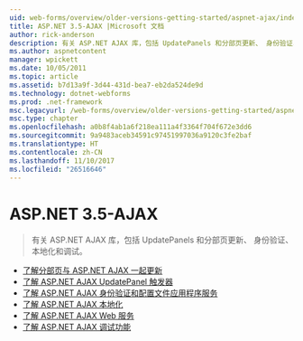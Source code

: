 ```yaml
---
uid: web-forms/overview/older-versions-getting-started/aspnet-ajax/index
title: ASP.NET 3.5-AJAX |Microsoft 文档
author: rick-anderson
description: 有关 ASP.NET AJAX 库，包括 UpdatePanels 和分部页更新、 身份验证、 本地化和调试。
ms.author: aspnetcontent
manager: wpickett
ms.date: 10/05/2011
ms.topic: article
ms.assetid: b7d13a9f-3d44-431d-bea7-eb2da524de9d
ms.technology: dotnet-webforms
ms.prod: .net-framework
msc.legacyurl: /web-forms/overview/older-versions-getting-started/aspnet-ajax
msc.type: chapter
ms.openlocfilehash: a0b8f4ab1a6f218ea111a4f3364f704f672e3dd6
ms.sourcegitcommit: 9a9483aceb34591c97451997036a9120c3fe2baf
ms.translationtype: HT
ms.contentlocale: zh-CN
ms.lasthandoff: 11/10/2017
ms.locfileid: "26516646"
---
```

<a name="aspnet-35---ajax"></a>ASP.NET 3.5-AJAX
====================
> 有关 ASP.NET AJAX 库，包括 UpdatePanels 和分部页更新、 身份验证、 本地化和调试。


- [了解分部页与 ASP.NET AJAX 一起更新](understanding-partial-page-updates-with-asp-net-ajax.md)
- [了解 ASP.NET AJAX UpdatePanel 触发器](understanding-asp-net-ajax-updatepanel-triggers.md)
- [了解 ASP.NET AJAX 身份验证和配置文件应用程序服务](understanding-asp-net-ajax-authentication-and-profile-application-services.md)
- [了解 ASP.NET AJAX 本地化](understanding-asp-net-ajax-localization.md)
- [了解 ASP.NET AJAX Web 服务](understanding-asp-net-ajax-web-services.md)
- [了解 ASP.NET AJAX 调试功能](understanding-asp-net-ajax-debugging-capabilities.md)
